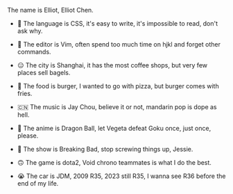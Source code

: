 The name is Elliot, Elliot Chen.

- 🤔 The language is CSS, it's easy to write, it's impossible to read, don't ask why.
  
- 🤨 The editor is Vim, often spend too much time on hjkl and forget other commands.
  
- 😑 The city is Shanghai, it has the most coffee shops, but very few places sell bagels.

- 🤩 The food is burger, I wanted to go with pizza, but burger comes with fries.

- 🇨🇳 The music is Jay Chou, believe it or not, mandarin pop is dope as hell.

- 🙏 The anime is Dragon Ball, let Vegeta defeat Goku once, just once, please.
  
- 🧪 The show is Breaking Bad, stop screwing things up, Jessie.

- 🙃 The game is dota2, Void chrono teammates is what I do the best.

- 😭 The car is JDM, 2009 R35, 2023 still R35, I wanna see R36 before the end of my life.